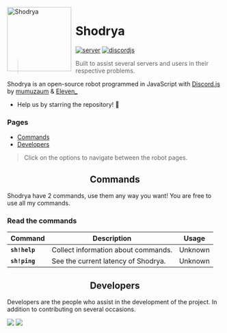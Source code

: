<img width="150" height="150" align="left" style="float: left; margin: 0 10px 0 0;" alt="Shodrya" src="https://i.imgur.com/Lm6aqfp.png">  
 
# Shodrya 

[![server][server-badge]][server-invite]
[![discordjs][discordjs-badge]][discordjs-link]

> Built to assist several servers and users in their respective problems.

 Shodrya is an open-source robot programmed in JavaScript with [Discord.js](http://discord.js.org) by [mumuzaum](http://github.com/mumuzaum) & [Eleven_](https://github.com/fagnersales)
 - Help us by starring the repository! 🌟
 
### Pages

- [Commands](#commands)
- [Developers](#developers)

> Click on the options to navigate between the robot pages.

<h2 align="center">Commands</h2>

Shodrya have 2 commands, use them any way you want! You are free to use all my commands. 

### Read the commands

Command|Description|Usage
-|-|-
**`sh!help`**|Collect information about commands.|Unknown
**`sh!ping`**|See the current latency of Shodrya.|Unknown

<h2 align="center">Developers</h2>

Developers are the people who assist in the development of the project. In addition to contributing on several occasions. 

<a href="https://twitter.com/mumuzaum" target="_blank"><img src="https://i.imgur.com/XeOwGfx.png"></a>
<a href="https://github.com/fagnersales" target="_blank"><img src="https://i.imgur.com/jfzLZ4V.png"></a>

[server-invite]: https://discord.gg/s8Kwp2
[server-badge]: https://img.shields.io/discord/676862832989569074?label=official%20server&logo=discord&logoColor=white

[discordjs-link]: https://github.com/discordjs
[discordjs-badge]: https://img.shields.io/badge/discord.js-v12.0.0--dev-blue.svg?logo=npm
